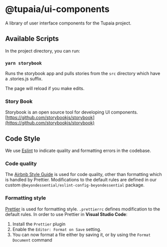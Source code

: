 # @tupaia/ui-components
A library of user interface components for the Tupaia project.

## Available Scripts
In the project directory, you can run:

### `yarn storybook`

Runs the storybook app and pulls stories from the `src` directory which have a .stories.js suffix.<br />

The page will reload if you make edits.<br />

### Story Book
Storybook is an open source tool for developing UI components.
[https://github.com/storybookjs/storybook](https://github.com/storybookjs/storybook)

## Code Style

We use [Eslint](https://eslint.org/) to indicate quality and formatting errors in the codebase.

### Code quality

The [Airbnb Style Guide](https://github.com/airbnb/javascript) is used for code quality, other than formatting which is handled by Prettier. Modifications to the default rules are defined in our custom `@beyondessential/eslint-config-beyondessential` package.

### Formatting style

[Prettier](https://prettier.io/) is used for formatting style. `.prettierrc` defines modification to the default rules.
In order to use Prettier in **Visual Studio Code**:

1. Install the `Prettier` plugin
2. Enable the `Editor: Format on Save` setting.
3. You can now format a file either by saving it, or by using the `Format Document` command